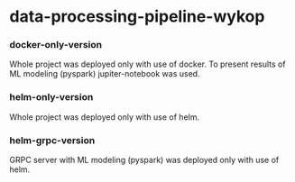 # data-processing-pipeline-wykop


### docker-only-version
Whole project was deployed only with use of docker. To present results of ML modeling (pyspark) jupiter-notebook was used.

### helm-only-version
Whole project was deployed only with use of helm.

### helm-grpc-version
GRPC server with ML modeling (pyspark) was deployed only with use of helm.
